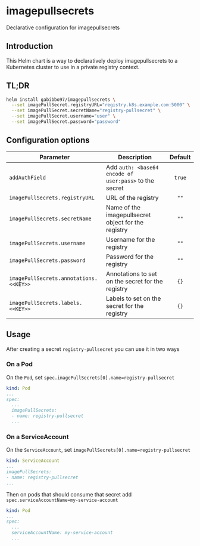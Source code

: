 # imagepullsecrets

Declarative configuration for imagepullsecrets

## Introduction

This Helm chart is a way to declaratively deploy imagepullsecrets to a Kubernetes cluster to use in a private registry context.

## TL;DR

```bash
helm install gabibbo97/imagepullsecrets \
  --set imagePullSecret.registryURL="registry.k8s.example.com:5000" \
  --set imagePullSecret.secretName="registry-pullsecret" \
  --set imagePullSecret.username="user" \
  --set imagePullSecret.password="password"
```

## Configuration options

| Parameter                              | Description                                            | Default |
| -------------------------------------- | ------------------------------------------------------ | :-----: |
| `addAuthField`                         | Add `auth: <base64 encode of user:pass>` to the secret | `true`  |
| `imagePullSecrets.registryURL`         | URL of the registry                                    |  `""`   |
| `imagePullSecrets.secretName`          | Name of the imagepullsecret object for the registry    |  `""`   |
| `imagePullSecrets.username`            | Username for the registry                              |  `""`   |
| `imagePullSecrets.password`            | Password for the registry                              |  `""`   |
| `imagePullSecrets.annotations.<<KEY>>` | Annotations to set on the secret for the registry      |  `{}`   |
| `imagePullSecrets.labels.<<KEY>>`      | Labels to set on the secret for the registry           |  `{}`   |

## Usage

After creating a secret `registry-pullsecret` you can use it in two ways

### On a Pod

On the `Pod`, set `spec.imagePullSecrets[0].name=registry-pullsecret`

```yaml
kind: Pod
...
spec:
  ...
  imagePullSecrets:
  - name: registry-pullsecret
  ...
```

### On a ServiceAccount

On the `ServiceAccount`, set `imagePullSecrets[0].name=registry-pullsecret`

```yaml
kind: ServiceAccount
...
imagePullSecrets:
- name: registry-pullsecret
...
```

Then on pods that should consume that secret add `spec.serviceAccountName=my-service-account`

```yaml
kind: Pod
...
spec:
  ...
  serviceAccountName: my-service-account
  ...
```
